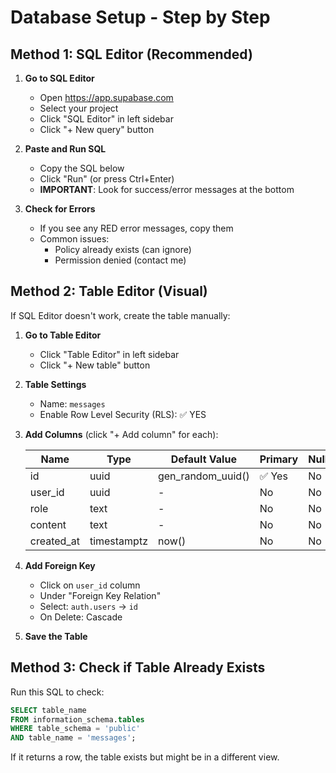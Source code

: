 # Database Setup - Step by Step

## Method 1: SQL Editor (Recommended)

1. **Go to SQL Editor**
   - Open https://app.supabase.com
   - Select your project
   - Click "SQL Editor" in left sidebar
   - Click "+ New query" button

2. **Paste and Run SQL**
   - Copy the SQL below
   - Click "Run" (or press Ctrl+Enter)
   - **IMPORTANT**: Look for success/error messages at the bottom

3. **Check for Errors**
   - If you see any RED error messages, copy them
   - Common issues:
     - Policy already exists (can ignore)
     - Permission denied (contact me)

## Method 2: Table Editor (Visual)

If SQL Editor doesn't work, create the table manually:

1. **Go to Table Editor**
   - Click "Table Editor" in left sidebar
   - Click "+ New table" button

2. **Table Settings**
   - Name: `messages`
   - Enable Row Level Security (RLS): ✅ YES

3. **Add Columns** (click "+ Add column" for each):

   | Name | Type | Default Value | Primary | Nullable |
   |------|------|---------------|---------|----------|
   | id | uuid | gen_random_uuid() | ✅ Yes | No |
   | user_id | uuid | - | No | No |
   | role | text | - | No | No |
   | content | text | - | No | No |
   | created_at | timestamptz | now() | No | No |

4. **Add Foreign Key**
   - Click on `user_id` column
   - Under "Foreign Key Relation"
   - Select: `auth.users` → `id`
   - On Delete: Cascade

5. **Save the Table**

## Method 3: Check if Table Already Exists

Run this SQL to check:
```sql
SELECT table_name 
FROM information_schema.tables 
WHERE table_schema = 'public' 
AND table_name = 'messages';
```

If it returns a row, the table exists but might be in a different view.

